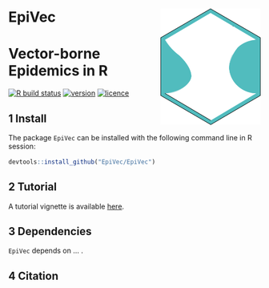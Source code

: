 # __EpiVec__ <img src="man/figures/logo.png" align="right" alt="" width="200" />

# Vector-borne Epidemics in R

[![R build status](https://github.com/EpiVec/EpiVec/workflows/R-CMD-check/badge.svg)](https://github.com/EpiVec/EpiVec/actions) 
[![version](https://img.shields.io/github/v/release/EpiVec/EpiVec?label=version&style=flat&logo=github)](https://github.com/EpiVec/EpiVec) 
[![licence](https://img.shields.io/badge/Licence-GPL--3-blue.svg)](https://www.r-project.org/Licenses/GPL-3) 

## 1 Install

The package `EpiVec` can be installed with the following command line in R session:

``` r
devtools::install_github("EpiVec/EpiVec")
```

## 2 Tutorial

A tutorial vignette is available [here](https://epivec.github.io/epivec/articles/epivec.html).

## 3 Dependencies

`EpiVec` depends on ... .

## 4  Citation

  

